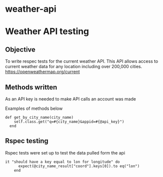 # weather-api

# Weather API testing

## Objective

To write respec tests for the current weather API. This API allows access to current weather data for any location including over 200,000 cities.
https://openweathermap.org/current 

## Methods written

As an API key is needed to make API calls an account was made

Examples of methods below

    def get_by_city_name(city_name)
        self.class.get("q=#{city_name}&appid=#{@api_key}")
      end
      
## Rspec testing

Rspec tests were set up to test the data pulled form the api

    it "should have a key equal to lon for longitude" do
          expect(@city_name_result["coord"].keys[0]).to eq("lon")
        end
